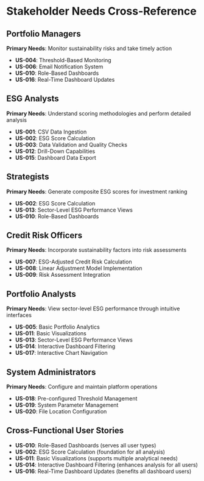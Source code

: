 # Stakeholder Needs Cross-Reference

## Portfolio Managers
**Primary Needs**: Monitor sustainability risks and take timely action
- **US-004**: Threshold-Based Monitoring
- **US-006**: Email Notification System  
- **US-010**: Role-Based Dashboards
- **US-016**: Real-Time Dashboard Updates

## ESG Analysts
**Primary Needs**: Understand scoring methodologies and perform detailed analysis
- **US-001**: CSV Data Ingestion
- **US-002**: ESG Score Calculation
- **US-003**: Data Validation and Quality Checks
- **US-012**: Drill-Down Capabilities
- **US-015**: Dashboard Data Export

## Strategists
**Primary Needs**: Generate composite ESG scores for investment ranking
- **US-002**: ESG Score Calculation
- **US-013**: Sector-Level ESG Performance Views
- **US-010**: Role-Based Dashboards

## Credit Risk Officers
**Primary Needs**: Incorporate sustainability factors into risk assessments
- **US-007**: ESG-Adjusted Credit Risk Calculation
- **US-008**: Linear Adjustment Model Implementation
- **US-009**: Risk Assessment Integration

## Portfolio Analysts
**Primary Needs**: View sector-level ESG performance through intuitive interfaces
- **US-005**: Basic Portfolio Analytics
- **US-011**: Basic Visualizations
- **US-013**: Sector-Level ESG Performance Views
- **US-014**: Interactive Dashboard Filtering
- **US-017**: Interactive Chart Navigation

## System Administrators
**Primary Needs**: Configure and maintain platform operations
- **US-018**: Pre-configured Threshold Management
- **US-019**: System Parameter Management
- **US-020**: File Location Configuration

## Cross-Functional User Stories
- **US-010**: Role-Based Dashboards (serves all user types)
- **US-002**: ESG Score Calculation (foundation for all analysis)
- **US-011**: Basic Visualizations (supports multiple analytical needs)
- **US-014**: Interactive Dashboard Filtering (enhances analysis for all users)
- **US-016**: Real-Time Dashboard Updates (benefits all dashboard users)